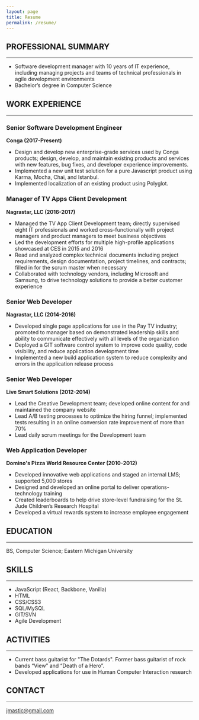 ```yaml
---
layout: page
title: Resume
permalink: /resume/
---
```


## PROFESSIONAL SUMMARY
-----------------------
*	Software development manager with 10 years of IT experience, including managing projects and teams of technical professionals in agile development environments
*	Bachelor’s degree in Computer Science

## WORK EXPERIENCE
-----------------

### Senior Software Development Engineer
**Conga (2017-Present)**
* Design and develop new enterprise-grade services used by Conga products; design, develop, and maintain existing products and services with new features, bug fixes, and developer experience improvements.
* Implemented a new unit test solution for a pure Javascript product using Karma, Mocha, Chai, and Istanbul.
* Implemented localization of an existing product using Polyglot.

### Manager of TV Apps Client Development  
**Nagrastar, LLC (2016-2017)**

* Managed the TV App Client Development team; directly supervised eight IT professionals and worked cross-functionally with project managers and product managers to meet business objectives
*	Led the development efforts for multiple high-profile applications showcased at CES in 2015 and 2016
*	Read and analyzed complex technical documents including project requirements, design documentation, project timelines, and contracts; filled in for the scrum master when necessary
*	Collaborated with technology vendors, including Microsoft and Samsung, to drive technology solutions to provide a better customer experience

### Senior Web Developer  
**Nagrastar, LLC (2014-2016)**

*	Developed single page applications for use in the Pay TV industry; promoted to manager based on demonstrated leadership skills and ability to communicate effectively with all levels of the organization
*	Deployed a GIT software control system to improve code quality, code visibility, and reduce application development time
*	Implemented a new build application system to reduce complexity and errors in the application release process

### Senior Web Developer  
**Live Smart Solutions (2012-2014)**

*	Lead the Creative Development team; developed online content for and maintained the company website
*	Lead A/B testing processes to optimize the hiring funnel; implemented tests resulting in an online conversion rate improvement of more than 70%
*	Lead daily scrum meetings for the Development team

### Web Application Developer  
**Domino's Pizza World Resource Center (2010-2012)**

*	Developed innovative web applications and staged an internal LMS; supported 5,000 stores
*	Designed and developed an online portal to deliver operations-technology training
*	Created leaderboards to help drive store-level fundraising for the St. Jude Children’s Research Hospital
*	Developed a virtual rewards system to increase employee engagement

## EDUCATION
-----------
BS, Computer Science; Eastern Michigan University

## SKILLS
--------
* JavaScript (React, Backbone, Vanilla)
* HTML
* CSS/CSS3
* SQL/MySQL
* GIT/SVN
* Agile Development

## ACTIVITIES
-------------
* Current bass guitarist for "The Dotards". Former bass guitarist of rock bands “View” and “Death of a Hero”.
* Developed applications for use in Human Computer  Interaction research

## CONTACT
---------
[jmastic@gmail.com](mailto:jmastic@gmail.com)

